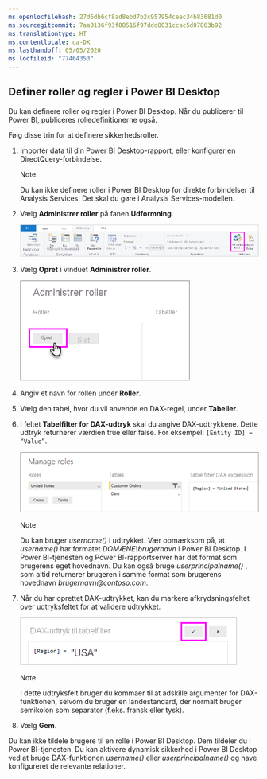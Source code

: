 ```yaml
---
ms.openlocfilehash: 27d6db6cf8ad8ebd7b2c957954ceec34b83681d0
ms.sourcegitcommit: 7aa0136f93f88516f97ddd8031ccac5d07863b92
ms.translationtype: HT
ms.contentlocale: da-DK
ms.lasthandoff: 05/05/2020
ms.locfileid: "77464353"
---
```

## <a name="define-roles-and-rules-in-power-bi-desktop"></a>Definer roller og regler i Power BI Desktop
Du kan definere roller og regler i Power BI Desktop. Når du publicerer til Power BI, publiceres rolledefinitionerne også.

Følg disse trin for at definere sikkerhedsroller.

1. Importér data til din Power BI Desktop-rapport, eller konfigurer en DirectQuery-forbindelse.
   
   > [!NOTE]
   > Du kan ikke definere roller i Power BI Desktop for direkte forbindelser til Analysis Services. Det skal du gøre i Analysis Services-modellen.
   > 
   > 
2. Vælg **Administrer roller** på fanen **Udformning**.
   
   ![Vælg Administrer roller](./media/rls-desktop-define-roles/powerbi-desktop-security.png)
3. Vælg **Opret** i vinduet **Administrer roller**.
   
   ![Vælg Opret](./media/rls-desktop-define-roles/powerbi-desktop-security-create-role.png)
4. Angiv et navn for rollen under **Roller**. 
5. Vælg den tabel, hvor du vil anvende en DAX-regel, under **Tabeller**.
6. I feltet **Tabelfilter for DAX-udtryk** skal du angive DAX-udtrykkene. Dette udtryk returnerer værdien true eller false. For eksempel: ```[Entity ID] = “Value”```.
      
   ![Vinduet Administrer roller](./media/rls-desktop-define-roles/powerbi-desktop-security-create-rule.png)

   > [!NOTE]
   > Du kan bruger *username()* i udtrykket. Vær opmærksom på, at *username()* har formatet *DOMÆNE\brugernavn* i Power BI Desktop. I Power BI-tjenesten og Power BI-rapportserver har det format som brugerens eget hovednavn. Du kan også bruge *userprincipalname()* , som altid returnerer brugeren i samme format som brugerens hovednavn *brugernavn\@contoso.com*.
   > 
   > 

7. Når du har oprettet DAX-udtrykket, kan du markere afkrydsningsfeltet over udtryksfeltet for at validere udtrykket.
      
   ![Valider DAX-udtryk](./media/rls-desktop-define-roles/powerbi-desktop-security-validate-dax.png)
   
   > [!NOTE]
   > I dette udtryksfelt bruger du kommaer til at adskille argumenter for DAX-funktionen, selvom du bruger en landestandard, der normalt bruger semikolon som separator (f.eks. fransk eller tysk). 
   >
   >
   
8. Vælg **Gem**.

Du kan ikke tildele brugere til en rolle i Power BI Desktop. Dem tildeler du i Power BI-tjenesten. Du kan aktivere dynamisk sikkerhed i Power BI Desktop ved at bruge DAX-funktionen *username()* eller *userprincipalname()* og have konfigureret de relevante relationer. 

